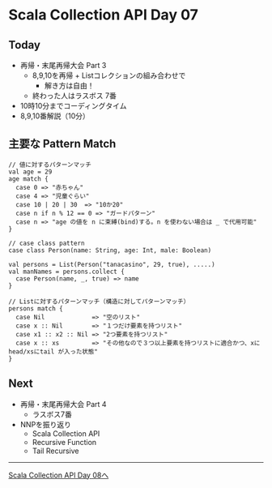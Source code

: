 # Scala Collection API Day 07

## Today
- 再帰・末尾再帰大会 Part 3
  - 8,9,10を再帰 + Listコレクションの組み合わせで
    - 解き方は自由！
  - 終わった人はラスボス 7番
- 10時10分までコーディングタイム
- 8,9,10番解説（10分）



## 主要な Pattern Match 
```
// 値に対するパターンマッチ
val age = 29
age match {
  case 0 => "赤ちゃん"
  case 4 => "児童ぐらい"
  case 10 | 20 | 30  => "10か20"
  case n if n % 12 == 0 => "ガードパターン"
  case n => "age の値を n に束縛(bind)する。n を使わない場合は _ で代用可能"
}

// case class pattern
case class Person(name: String, age: Int, male: Boolean)

val persons = List(Person("tanacasino", 29, true), .....)
val manNames = persons.collect {
  case Person(name, _, true) => name
}

// Listに対するパターンマッチ（構造に対してパターンマッチ）
persons match {
  case Nil             => "空のリスト"
  case x :: Nil        => "１つだけ要素を持つリスト"
  case x1 :: x2 :: Nil => "2つ要素を持つリスト"
  case x :: xs         => "その他なので３つ以上要素を持つリストに適合かつ、xにhead/xsにtail が入った状態"
}
```
## Next
- 再帰・末尾再帰大会 Part 4
  - ラスボス7番
- NNPを振り返り
  - Scala Collection API
  - Recursive Function
  - Tail Recursive

----
[Scala Collection API Day 08へ](collection_day_08.md)
